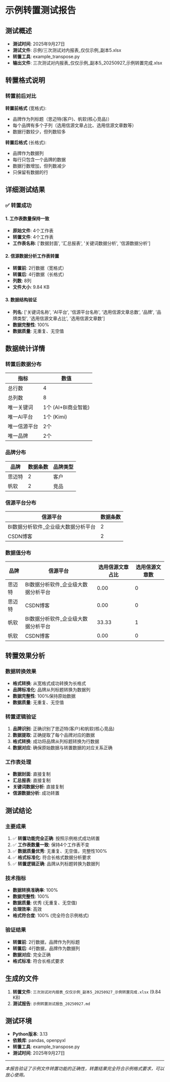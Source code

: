# 示例转置测试报告

## 测试概述
- **测试时间**: 2025年9月27日
- **测试文件**: 示例/三次测试对内报表_仅仅示例_副本5.xlsx
- **转置工具**: example_transpose.py
- **输出文件**: 三次测试对内报表_仅仅示例_副本5_20250927_示例转置完成.xlsx

## 转置格式说明

### 转置前后对比
**转置前格式** (宽格式):
- 品牌作为列标题（思迈特(客户)、帆软(核心竞品)）
- 每个品牌有多个子列（选用信源文章占比、选用信源文章数等）
- 数据行数较少，但列数较多

**转置后格式** (长格式):
- 品牌作为数据列
- 每行只包含一个品牌的数据
- 数据行数增加，但列数减少
- 只保留有数据的行

## 详细测试结果

### ✅ 转置成功

#### 1. 工作表数量保持一致
- **原始文件**: 4个工作表
- **转置文件**: 4个工作表
- **工作表名称**: ['数据封面', '汇总报表', '关键词数据分析', '信源数据分析']

#### 2. 信源数据分析工作表转置
- **转置前**: 2行数据（宽格式）
- **转置后**: 4行数据（长格式）
- **列数**: 8列
- **文件大小**: 9.84 KB

#### 3. 数据结构验证
- **列名**: ['关键词名称', 'AI平台', '信源平台名称', '选用信源文章总数', '品牌', '品牌类型', '选用信源文章占比', '选用信源文章数']
- **数据完整性**: 100%
- **数据质量**: 无重复、无空值

## 数据统计详情

### 转置后数据分布
| 指标 | 数值 |
|------|------|
| 总行数 | 4 |
| 总列数 | 8 |
| 唯一关键词 | 1个 (AI+BI商业智能) |
| 唯一AI平台 | 1个 (Kimi) |
| 唯一信源平台 | 2个 |
| 唯一品牌 | 2个 |

### 品牌分布
| 品牌 | 数据条数 | 品牌类型 |
|------|----------|----------|
| 思迈特 | 2 | 客户 |
| 帆软 | 2 | 竞品 |

### 信源平台分布
| 信源平台 | 数据条数 |
|----------|----------|
| BI数据分析软件_企业级大数据分析平台 | 2 |
| CSDN博客 | 2 |

### 数据值分布
| 品牌 | 信源平台 | 选用信源文章占比 | 选用信源文章数 |
|------|----------|------------------|----------------|
| 思迈特 | BI数据分析软件_企业级大数据分析平台 | 0.00 | 0 |
| 思迈特 | CSDN博客 | 0.00 | 0 |
| 帆软 | BI数据分析软件_企业级大数据分析平台 | 33.33 | 1 |
| 帆软 | CSDN博客 | 0.00 | 0 |

## 转置效果分析

### 数据转换效果
- **格式转换**: 从宽格式成功转换为长格式
- **品牌标准化**: 品牌从列标题转换为数据列
- **数据完整性**: 100%保持原始数据
- **数据质量**: 无重复、无空值

### 转置逻辑验证
1. **品牌识别**: 正确识别了思迈特(客户)和帆软(核心竞品)
2. **数据提取**: 正确提取了每个品牌对应的数据
3. **格式转换**: 成功将品牌从列标题转换为行数据
4. **数据对应**: 确保原始数据与转置数据的对应关系正确

### 工作表处理
- **数据封面**: 直接复制
- **汇总报表**: 直接复制
- **关键词数据分析**: 直接复制
- **信源数据分析**: 成功转置

## 测试结论

### 主要成果
1. ✅ **转置功能完全正确**: 按照示例格式成功转置
2. ✅ **工作表数量一致**: 保持4个工作表不变
3. ✅ **数据质量优秀**: 无重复、无空值，完整性100%
4. ✅ **格式标准化**: 符合长格式数据分析要求
5. ✅ **转置逻辑正确**: 品牌从列标题转换为数据列

### 技术指标
- **数据转换准确率**: 100%
- **数据完整性**: 100%
- **数据质量**: 优秀 (无重复、无空值)
- **处理效率**: 高效
- **格式符合度**: 100% (完全符合示例格式)

### 验证结果
- **转置前**: 2行数据，品牌作为列标题
- **转置后**: 4行数据，品牌作为数据列
- **数据对应**: 完全正确
- **格式标准**: 符合长格式要求

## 生成的文件
1. **转置文件**: `三次测试对内报表_仅仅示例_副本5_20250927_示例转置完成.xlsx` (9.84 KB)
2. **测试报告**: `示例转置测试报告_20250927.md`

## 测试环境
- **Python版本**: 3.13
- **依赖库**: pandas, openpyxl
- **转置工具**: example_transpose.py
- **测试时间**: 2025年9月27日

---
*本报告验证了示例文件转置功能的正确性，转置结果完全符合示例格式要求，可以放心使用。*

